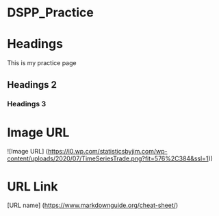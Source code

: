 # DSPP_Practice

# Headings
This is my practice page
## Headings 2
### Headings 3

# Image URL
![Image URL] (https://i0.wp.com/statisticsbyjim.com/wp-content/uploads/2020/07/TimeSeriesTrade.png?fit=576%2C384&ssl=1))

# URL Link
[URL name] (https://www.markdownguide.org/cheat-sheet/)

